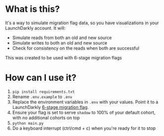 # What is this?
It's a way to simulate migration flag data, so you have visualizations in your LaunchDarkly account. It will:
- Simulate reads from both an old and new source
- Simulate writes to both an old and new source
- Check for consistency on the reads when both are successful

This was created to be used with 6-stage migration flags

# How can I use it?
1. `pip install requirements.txt`
2. Rename `.env.example` to `.env`
3. Replace the environment variables in `.env` with your values. Point it to a LaunchDarkly [6-stage migration flag](https://docs.launchdarkly.com/home/flag-types/migration-flags/creating/).
4. Ensure your flag is set to serve `shadow` to 100% of your default cohort, with no additional cohorts on top
5. `python main.py`
6. Do a keyboard interrupt (ctrl/cmd + c) when you're ready for it to stop